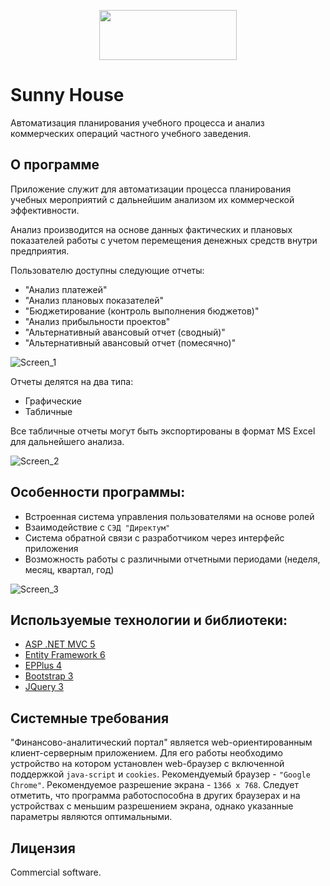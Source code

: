 
<p align="center">
  <img width="220" height="80" src="http://moonr.ho.ua/downloads/gallery/fresult/SunnyHouse_logoE.png">
</p>

# Sunny House
Автоматизация планирования учебного процесса и анализ коммерческих операций частного учебного заведения.

## О программе
Приложение служит для автоматизации процесса планирования учебных мероприятий с дальнейшим анализом их коммерческой эффективности.

Анализ производится на основе данных фактических и плановых показателей работы с учетом перемещения денежных средств внутри предприятия. 

Пользователю доступны следующие отчеты: 
* "Анализ платежей"
* "Анализ плановых показателей"
* "Бюджетирование (контроль выполнения бюджетов)"
* "Анализ прибыльности проектов"
* "Альтернативный авансовый отчет (сводный)"
* "Альтернативный авансовый отчет (помесячно)"

![Screen_1](http://moonr.ho.ua/downloads/gallery/fresult/SHScr_1M.jpg)

Отчеты делятся на два типа: 
* Графические
* Табличные

Все табличные отчеты могут быть экспортированы в формат MS Excel для дальнейшего анализа.

![Screen_2](http://moonr.ho.ua/downloads/gallery/fresult/SHScr_2M.jpg)


## Особенности программы:
* Встроенная система управления пользователями на основе ролей
* Взаимодействие с `СЭД "Директум"`
* Система обратной связи с разработчиком через интерфейс приложения 
* Возможность работы с различными отчетными периодами (неделя, месяц, квартал, год)

![Screen_3](http://moonr.ho.ua/downloads/gallery/fresult/SHScr_3M.jpg)

## Используемые технологии и библиотеки:
* [ASP .NET MVC 5](https://ru.wikipedia.org/wiki/ASP.NET_MVC_Framework)
* [Entity Framework 6](https://ru.wikipedia.org/wiki/ADO.NET_Entity_Framework)
* [EPPlus 4](https://github.com/JanKallman/EPPlus)
* [Bootstrap 3](https://getbootstrap.com/docs/3.3)
* [JQuery 3](https://jquery.com)

## Системные требования
"Финансово-аналитический портал" является web-ориентированным клиент-серверным приложением. Для его работы необходимо устройство на котором установлен web-браузер с включенной поддержкой `java-script` и `cookies`. Рекомендуемый браузер - `"Google Chrome"`. Рекомендуемое разрешение экрана - `1366 x 768`. Следует отметить, что программа работоспособна в других браузерах и на устройствах с меньшим разрешением экрана, однако указанные параметры являются оптимальными.

## Лицензия
Commercial software.
